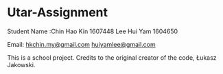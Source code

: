 # Utar-Assignment

Student Name :Chin Hao Kin 1607448
			  Lee Hui Yam 1604650

Email: hkchin.my@gmail.com
	   huiyamlee@gmail.com

This is a school project.
Credits to the original creator of the code, Łukasz Jakowski.
